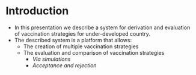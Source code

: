 # Introduction<a id="sec-1" name="sec-1"></a>

-   In this presentation we describe a system for derivation and
    evaluation of vaccination strategies for under-developed country.
-   The described system is a platform that allows:
    -   The creation of multiple vaccination strategies
    -   The evaluation and comparison of vaccination strategies
        -   *Via simulations*
        -   *Acceptance and rejection*